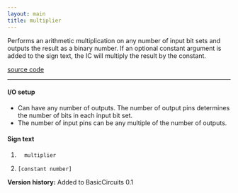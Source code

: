 ```yaml
---
layout: main
title: multiplier
---
```


Performs an arithmetic multiplication on any number of input bit sets and outputs the result as a binary number.
If an optional constant argument is added to the sign text, the IC will multiply the result by the constant.

[source code](https://github.com/eisental/BasicCircuits/blob/master/src/main/java/org/tal/basiccircuits/multiplier.java)

* * *


#### I/O setup 
* Can have any number of outputs. The number of output pins determines the number of bits in each input bit set.  
* The number of input pins can be any multiple of the number of outputs.

#### Sign text
1. `   multiplier   `

2. ` [constant number]  `

__Version history:__ Added to BasicCircuits 0.1